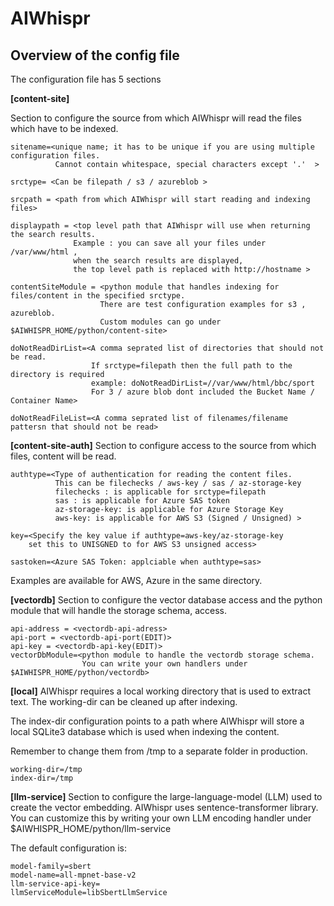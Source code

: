 
# AIWhispr

## Overview of the config file

The configuration file has 5 sections

**[content-site]**

Section to configure the source from which AIWhispr will read the files which have to be indexed. 
```
sitename=<unique name; it has to be unique if you are using multiple configuration files. 
          Cannot contain whitespace, special characters except '.'  >

srctype= <Can be filepath / s3 / azureblob >

srcpath = <path from which AIWhispr will start reading and indexing files>

displaypath = <top level path that AIWhispr will use when returning the search results. 
              Example : you can save all your files under /var/www/html , 
              when the search results are displayed, 
              the top level path is replaced with http://hostname >

contentSiteModule = <python module that handles indexing for files/content in the specified srctype.
                    There are test configuration examples for s3 , azureblob. 
                    Custom modules can go under $AIWHISPR_HOME/python/content-site>

doNotReadDirList=<A comma seprated list of directories that should not be read.
                  If srctype=filepath then the full path to the directory is required
                  example: doNotReadDirList=//var/www/html/bbc/sport
                  For 3 / azure blob dont included the Bucket Name / Container Name>

doNotReadFileList=<A comma seprated list of filenames/filename pattersn that should not be read>
```

**[content-site-auth]**
Section to configure access to the source from which files, content will be read.

```
authtype=<Type of authentication for reading the content files. 
          This can be filechecks / aws-key / sas / az-storage-key 
          filechecks : is applicable for srctype=filepath
          sas : is applicable for Azure SAS token
          az-storage-key: is applicable for Azure Storage Key
          aws-key: is applicable for AWS S3 (Signed / Unsigned) >

key=<Specify the key value if authtype=aws-key/az-storage-key
    set this to UNISGNED to for AWS S3 unsigned access>

sastoken=<Azure SAS Token: applciable when authtype=sas>
```

Examples are available for AWS, Azure in the same directory.

**[vectordb]**
Section to configure the vector database access and the python module that will handle the storage schema, access.

```
api-address = <vectordb-api-adress>
api-port = <vectordb-api-port(EDIT)>
api-key = <vectordb-api-key(EDIT)>
vectorDbModule=<python module to handle the vectordb storage schema. 
                You can write your own handlers under $AIWHISPR_HOME/python/vectordb>
```

**[local]**
AIWhispr requires a local working directory that is used to extract text.
The working-dir can be cleaned up after indexing.

The index-dir configuration points to a path where AIWhispr will store a local SQLite3 database which is used when indexing the content. 

Remember to change them from /tmp to a separate folder in production.

```
working-dir=/tmp
index-dir=/tmp
```

**[llm-service]**
Section to configure the large-language-model (LLM) used to create the vector embedding. 
AIWhispr uses sentence-transformer library.
You can customize this by writing your own LLM encoding handler under $AIWHISPR_HOME/python/llm-service

The default configuration is:

```
model-family=sbert
model-name=all-mpnet-base-v2
llm-service-api-key=
llmServiceModule=libSbertLlmService
```
